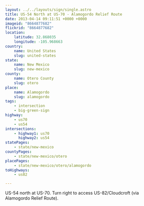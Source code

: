 ```yaml
---
layout: ../../layouts/sign/single.astro
title: US-54 North at US-70 - Alamogordo Relief Route
date: 2013-04-14 09:11:51 +0000 +0000
imageid: "8664877682"
flickrid: "8664877682"
location:
    latitude: 32.868035
    longitude: -105.968663
country:
    name: United States
    slug: united-states
state:
    name: New Mexico
    slug: new-mexico
county:
    name: Otero County
    slug: otero
place:
    name: Alamogordo
    slug: alamogordo
tags:
    - intersection
    - big-green-sign
highway:
    - us70
    - us54
intersections:
    - highway1: us70
      highway2: us54
statePages:
    - state/new-mexico
countyPages:
    - state/new-mexico/otero
placePages:
    - state/new-mexico/otero/alamogordo
toHighways:
    - us82

---
```

US-54 north at US-70.  Turn right to access US-82/Cloudcroft (via Alamogordo Relief Route).